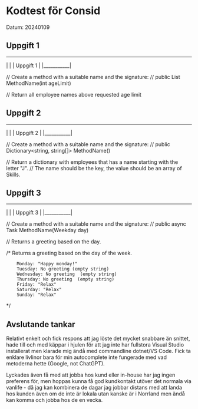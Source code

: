 # Kodtest för Consid

Datum: 20240109

## Uppgift 1

_____________
|           |
| Uppgift 1 |
|___________|
 
// Create a method with a suitable name and the signature:
// public List<Employee> MethodName(int ageLimit)
 
// Return all employee names above requested age limit

## Uppgift 2

_____________
|           |
| Uppgift 2 |
|___________|
 
 
// Create a method with a suitable name and the signature:
// public Dictionary<string, string[]> MethodName()
 
// Return a dictionary with employees that has a name starting with the letter "J".
// The name should be the key, the value should be an array of Skills.


## Uppgift 3

_____________
|           |
| Uppgift 3 |
|___________|
 
 
// Create a method with a suitable name and the signature:
// public async Task<string> MethodName(Weekday day)
 
//  Returns a greeting based on the day.
 
  /* 
        Returns a greeting based on the day of the week.
 
        Monday: "Happy monday!"
        Tuesday: No greeting (empty string)
        Wednesday: No greeting  (empty string)
        Thursday: No greeting  (empty string)
        Friday: "Relax"
        Saturday: "Relax"
        Sunday: "Relax"
  */


## Avslutande tankar

Relativt enkelt och fick respons att jag löste det mycket snabbare än snittet, hade till och med käppar i hjulen för att jag inte har fullstora Visual Studio installerat men klarade mig ändå med commandline dotnet/VS Code. Fick ta enklare livlinor bara för min autocomplete inte fungerade med vad metoderna hette (Google, not ChatGPT).

Lyckades även få med att jobba hos kund eller in-house har jag ingen preferens för, men hoppas kunna få god kundkontakt utöver det normala via vanlife - då jag kan kombinera de dagar jag jobbar distans med att landa hos kunden även om de inte är lokala utan kanske är i Norrland men ändå kan komma och jobba hos de en vecka.